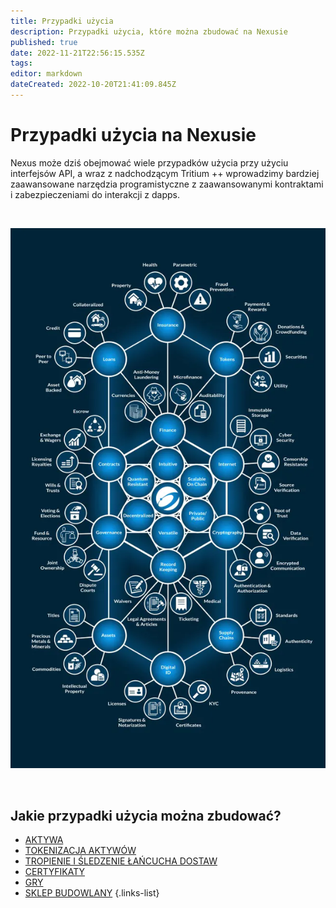 ```yaml
---
title: Przypadki użycia
description: Przypadki użycia, które można zbudować na Nexusie
published: true
date: 2022-11-21T22:56:15.535Z
tags: 
editor: markdown
dateCreated: 2022-10-20T21:41:09.845Z
---
```


# Przypadki użycia na Nexusie

Nexus może dziś obejmować wiele przypadków użycia przy użyciu interfejsów API, a wraz z nadchodzącym Tritium ++ wprowadzimy bardziej zaawansowane narzędzia programistyczne z zaawansowanymi kontraktami i zabezpieczeniami do interakcji z dapps.

&nbsp;

![usecase.webp](/usecase.webp#center)

&nbsp;

## Jakie przypadki użycia można zbudować?

- [AKTYWA](/use-cases/assets-nfts)
- [TOKENIZACJA AKTYWÓW](/use-cases/asset-tokenization)
- [TROPIENIE I ŚLEDZENIE ŁAŃCUCHA DOSTAW](/use-cases/supply-chain)
- [CERTYFIKATY](/use-cases/certificates)
- [GRY](/use-cases/gaming)
- [SKLEP BUDOWLANY](/use-cases/brick-and-mortar-store)
{.links-list}